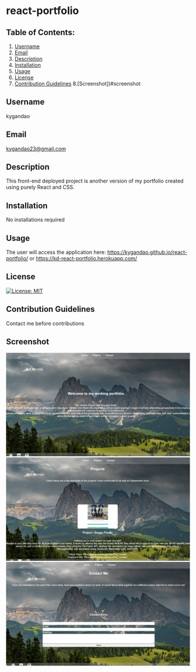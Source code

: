 # react-portfolio
  
## Table of Contents:
  1. [Username](#username)
  2. [Email](#email)
  3. [Description](#description)
  4. [Installation](#installation)
  5. [Usage](#usage)
  6. [License](#license)
  7. [Contribution Guidelines](#contributing-guidelines)
  8.[Screenshot])#screenshot

## Username
kygandao

## Email
kygandao23@gmail.com

## Description
This front-end deployed project is another version of my portfolio created using purely React and CSS.

## Installation
No installations required

## Usage
The user will access the application here: https://kygandao.github.io/react-portfolio/ or https://kd-react-portfolio.herokuapp.com/

## License
[![License: MIT](https://img.shields.io/badge/License-MIT-yellow.svg)](https://opensource.org/licenses/MIT)

## Contribution Guidelines
Contact me before contributions

## Screenshot
![Screenshot](./public/screenshots/Home.png)
![Screenshot](./public/screenshots/Projects.png)
![Screenshot](./public/screenshots/Contact.png)
